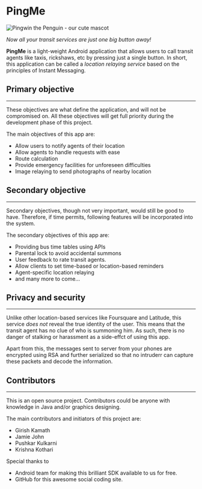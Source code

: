 # PingMe #

![Pingwin the Penguin - our cute mascot](http://www.fileden.com/files/2011/3/1/3089909//pingvin.png)


*Now all your transit services are just one big button away!*

**PingMe** is a light-weight Android application that allows users to call transit agents like taxis, rickshaws, etc by pressing just a single button. In short, this application can be called a *location relaying service* based on the principles of Instant Messaging. 

## Primary objective ##

----------

These objectives are what define the application, and will not be compromised on. All these objectives will get full priority during the development phase of this project.

The main objectives of this app are:

* Allow users to notify agents of their location
* Allow agents to handle requests with ease
* Route calculation
* Provide emergency facilities for unforeseen difficulties
* Image relaying to send photographs of nearby location

## Secondary objective ##

----------

Secondary objectives, though not very important, would still be good to have. Therefore, if time permits, following features will be incorporated into the system.

The secondary objectives of this app are:

* Providing bus time tables using APIs
* Parental lock to avoid accidental summons
* User feedback to rate transit agents.
* Allow clients to set time-based or location-based reminders
* Agent-specific location relaying
* and many more to come...

## Privacy and security ##

----------

Unlike other location-based services like Foursquare and Latitude, this service *does not* reveal the true identity of the user. This means that the transit agent has no clue of who is summoning him. As such, there is no danger of stalking or harassment as a side-effct of using this app.

Apart from this, the messages sent to server from your phones are encrypted using RSA and further serialized so that no intruderr can capture these packets and decode the information.

## Contributors ##

----
This is an open source project. Contributors could be anyone with knowledge in Java and/or graphics designing.

The main contributors and initiators of this project are:

* Girish Kamath
* Jamie John
* Pushkar Kulkarni
* Krishna Kothari

Special thanks to 

* Android team for making this brilliant SDK available to us for free.
* GitHub for this awesome social coding site.